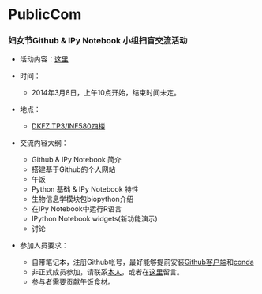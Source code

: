 PublicCom
=========

### 妇女节Github & IPy Notebook 小组扫盲交流活动

- 活动内容：[这里](http://nbviewer.ipython.org/github/chenleo/PublicCom/blob/master/Outline.ipynb)

- 时间：
    - 2014年3月8日，上午10点开始，结束时间未定。

- 地点：
    - [DKFZ TP3/INF580四楼](https://www.google.de/maps/dir/49.419492,8.6761636/49.4216603,8.6755915/@49.4209228,8.6751658,17z/data=!4m4!4m3!1m0!1m0!3e2)

- 交流内容大纲：
    - Github & IPy Notebook 简介
    - 搭建基于Github的个人网站
    - 午饭
    - Python 基础 & IPy Notebook 特性
    - 生物信息学模块包biopython介绍
    - 在IPy Notebook中运行R语言
    - IPython Notebook widgets(新功能演示)
    - 讨论

- 参加人员要求：
    - 自带笔记本，注册Github帐号，最好能够提前安装[Github客户端](https://help.github.com/articles/set-up-git)和[conda](https://store.continuum.io/cshop/anaconda/)
    - 非正式成员参加，请联系[本人](https://github.com/chenleo)，或者在[这里](https://github.com/chenleo/PublicCom/issues)留言。
    - 参与者需要贡献午饭食材。
